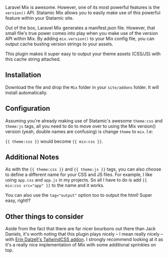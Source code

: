 Laravel Mix is awesome. However, one of its most powerful features is the `version()` API. Statamic Mix allows you to easily make use of this powerful feature within your Statamic site.

Out of the box, Laravel Mix generates a manifest.json file. However, that small file's true power comes into play when you make use of the version API within Mix. By adding `mix.version()` to your Mix config file, you can output cache busting version strings to your assets.

This plugin makes it super easy to output your theme assets (CSS/JS) with this cache string attached.

## Installation
Download the file and drop the `Mix` folder in your `site/addons` folder. It will install automatically.

## Configuration
Assuming you're already making use of Statamic's awesome `theme:css` and `theme:js` tags, all you need to do to move over to using the Mix version() version (yeah, double names are confusing) is change `theme` to `mix`. I.e:

`{{ theme:css }}` would become `{{ mix:css }}`.

## Additional Notes
As with the `{{ theme:css }}` and `{{ theme:js }}` tags, you can also choose to define a different name for your CSS and JS files. For example, I like using `app.css` and `app.js` in my projects. So all I have to do is add `{{ mix:css src="app" }}` to the name and it works.

You can also use the `tag="output"` option too to output the html! Super easy, right!?

## Other things to consider
Aside from the fact that there are far nicer bourbons out there than Jack Daniels, it's worth noting that this plugin plays nicely – I mean really nicely – with [Erin Dalzell's TailwindCSS addon](https://statamic.com/marketplace/addons/tailwind). I strongly recommend looking at it as it's a really nice implementation of Mix with some additional sprinkles on top.